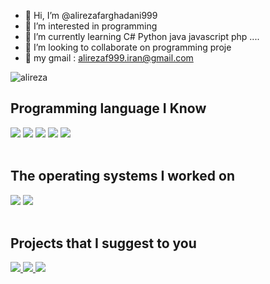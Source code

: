 - 👋 Hi, I’m @alirezafarghadani999
- 👀 I’m interested in programming
- 🌱 I’m currently learning C# Python java javascript php ....
- 💞️ I’m looking to collaborate on programming proje 
- 📨 my gmail : alirezaf999.iran@gmail.com

<a href="https://t.me/alirezaff999">
  <img align="left" alt="alireza" src="https://img.shields.io/badge/telegram-informational?style=flat&logo=telegram&logoColor=white&color=informational" />
</a>

<br>
<h2>Programming language I Know</h2>
<div style="dispaly:inline">
<img src="https://img.shields.io/badge/python 3.9-yellow?style=flat&logo=python&logoColor=white">
<img src="https://img.shields.io/badge/C%23-green?style=flat&logo=c#&logoColor=white">
<img src="https://img.shields.io/badge/javascript-green?style=flat&logo=javascript&logoColor=white">
  <img src="https://img.shields.io/badge/java-orange?style=flat&logo=java&logoColor=white">
  <img src="https://img.shields.io/badge/PHP-blue?style=flat&logo=php&logoColor=white">
 </div>
 
<br>
<h2>The operating systems I worked on</h2>
<div style="dispaly:inline">
  <img src="https://img.shields.io/badge/Windows-blue?style=flat&logo=windows&logoColor=white">
  <img src="https://img.shields.io/badge/Linux-blue?style=flat&logo=linux&logoColor=white">
  
 </div>
  <br>
<h2>Projects that I suggest to you</h2>
<div style="dispaly:inline">
  <a href="https://github.com/alirezafarghadani999/sval-saz-random">
  <img  src="https://img.shields.io/badge/Soval Saz-V2.9-success?style=for-the-badge&logo=Windows">
  </a>
   <a href="https://github.com/alirezafarghadani999/Ui-in-Console">
  <img  src="https://img.shields.io/badge/Ui in Console-C sharp-success?style=for-the-badge">
  </a>
   <a href="https://github.com/alirezafarghadani999/Team_task">
  <img  src="https://img.shields.io/badge/Team Task - web platform (php,mvc)-success?style=for-the-badge">
  </a>
 </div>
 
